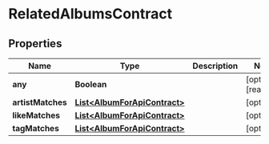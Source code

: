 

# RelatedAlbumsContract


## Properties

| Name | Type | Description | Notes |
|------------ | ------------- | ------------- | -------------|
|**any** | **Boolean** |  |  [optional] [readonly] |
|**artistMatches** | [**List&lt;AlbumForApiContract&gt;**](AlbumForApiContract.md) |  |  [optional] |
|**likeMatches** | [**List&lt;AlbumForApiContract&gt;**](AlbumForApiContract.md) |  |  [optional] |
|**tagMatches** | [**List&lt;AlbumForApiContract&gt;**](AlbumForApiContract.md) |  |  [optional] |



